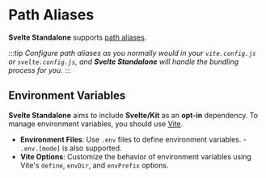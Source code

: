 # Path Aliases

**Svelte Standalone** supports [path aliases](https://vite.dev/config/shared-options.html#resolve-alias).

:::tip
_Configure path aliases as you normally would in your `vite.config.js` or `svelte.config.js`, and **Svelte Standalone** will handle the bundling process for you._
:::

## Environment Variables

**Svelte Standalone** aims to include **Svelte/Kit** as an **opt-in** dependency. To manage environment variables, you should use [Vite](https://vite.dev/guide/env-and-mode.html#env-files).

- **Environment Files**: Use `.env` files to define environment variables. - `.env.[mode]` is also supported.
- **Vite Options**: Customize the behavior of environment variables using Vite's `define`, `envDir`, and `envPrefix` options.
